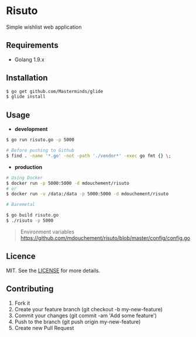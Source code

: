 # Risuto

Simple wishlist web application

## Requirements

- Golang 1.9.x

## Installation

```bash
$ go get github.com/Masterminds/glide
$ glide install
```

## Usage

- **development**

```bash
$ go run risuto.go -p 5000

# Before pushing to Github
$ find . -name '*.go' -not -path './vendor*' -exec go fmt {} \;
```

- **production**

```bash
# Using Docker
$ docker run -p 5000:5000 -d mdouchement/risuto
# or
$ docker run -v /data:/data -p 5000:5000 -d mdouchement/risuto

# Baremetal

$ go build risuto.go
$ ./risuto -p 5000
```
> Environment variables https://github.com/mdouchement/risuto/blob/master/config/config.go


## Licence

MIT. See the [LICENSE](https://github.com/mdouchement/risuto/blob/master/LICENSE) for more details.

## Contributing

1. Fork it
2. Create your feature branch (git checkout -b my-new-feature)
3. Commit your changes (git commit -am 'Add some feature')
5. Push to the branch (git push origin my-new-feature)
6. Create new Pull Request
